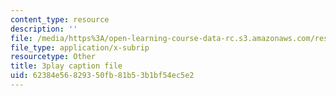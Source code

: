 ```yaml
---
content_type: resource
description: ''
file: /media/https%3A/open-learning-course-data-rc.s3.amazonaws.com/res-tll-004-stem-concept-videos-fall-2013/62384e56829350fb81b53b1bf54ec5e2_0BDi0d1j7u0.vtt
file_type: application/x-subrip
resourcetype: Other
title: 3play caption file
uid: 62384e56-8293-50fb-81b5-3b1bf54ec5e2
---
```

